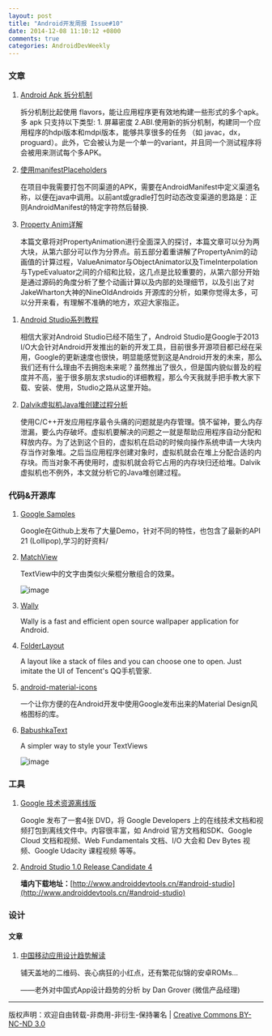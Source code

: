 ```yaml
---
layout: post
title: "Android开发周报 Issue#10"
date: 2014-12-08 11:10:12 +0800
comments: true
categories: AndroidDevWeekly
---
```


### 文章

1. [Android Apk 拆分机制](http://blog.csdn.net/maosidiaoxian/article/details/41692535)

	拆分机制比起使用 flavors，能让应用程序更有效地构建一些形式的多个apk。多 apk 只支持以下类型: 1.
屏幕密度 2.ABI.使用新的拆分机制，构建同一个应用程序的hdpi版本和mdpi版本，能够共享很多的任务 （如 javac，dx，proguard）。此外，它会被认为是一个单一的variant，并且同一个测试程序将会被用来测试每​​个多APK。

1. [使用manifestPlaceholders](http://relex.me/using-manifestplaceholders/)

	在项目中我需要打包不同渠道的APK，需要在AndroidManifest中定义渠道名称，以便在java中调用。以前ant或gradle打包时动态改变渠道的思路是：正则AndroidManifest的特定字符然后替换.

1. [Property Anim详解](http://blog.csdn.net/xushuaic/article/details/40424379)

	本篇文章将对PropertyAnimation进行全面深入的探讨，本篇文章可以分为两大块，从第六部分可以作为分界点。前五部分着重讲解了PropertyAnim的动画值的计算过程，ValueAnimator与ObjectAnimator以及TimeInterpolation与TypeEvaluator之间的介绍和比较，这几点是比较重要的，从第六部分开始是通过源码的角度分析了整个动画计算以及内部的处理细节，以及引出了对JakeWharton大神的NineOldAndroids 开源库的分析，如果你觉得太多，可以分开来看，有理解不准确的地方，欢迎大家指正。

<!--more-->

1. [Android Studio系列教程](http://stormzhang.com/posts.html#AndroidStudio)

	相信大家对Android Studio已经不陌生了，Android Studio是Google于2013 I/O大会针对Android开发推出的新的开发工具，目前很多开源项目都已经在采用，Google的更新速度也很快，明显能感觉到这是Android开发的未来，那么我们还有什么理由不去拥抱未来呢？虽然推出了很久，但是国内貌似普及的程度并不高，鉴于很多朋友求studio的详细教程，那么今天我就手把手教大家下载、安装、使用，Studio之路从这里开始。

1. [Dalvik虚拟机Java堆创建过程分析](http://blog.csdn.net/luoshengyang/article/details/41581063)

	 使用C/C++开发应用程序最令头痛的问题就是内存管理。慎不留神，要么内存泄漏，要么内存破坏。虚拟机要解决的问题之一就是帮助应用程序自动分配和释放内存。为了达到这个目的，虚拟机在启动的时候向操作系统申请一大块内存当作对象堆。之后当应用程序创建对象时，虚拟机就会在堆上分配合适的内存块。而当对象不再使用时，虚拟机就会将它占用的内存块归还给堆。Dalvik虚拟机也不例外，本文就分析它的Java堆创建过程。


### 代码&开源库

1. [Google Samples](https://github.com/googlesamples)
	
	Google在Github上发布了大量Demo，针对不同的特性，也包含了最新的API 21 (Lollipop),学习的好资料/

1. [MatchView](https://github.com/Rogero0o/MatchView)

	TextView中的文字由类似火柴棍分散组合的效果。
	
	![image](https://camo.githubusercontent.com/a71e9d26a7f90ea70270b3681d99785a29f83be5/687474703a2f2f7777312e73696e61696d672e636e2f6d773639302f6136393561636465677731656d79746e6b347334356732306567306d6b3439302e676966)

1. [Wally](https://github.com/Musenkishi/wally)

	Wally is a fast and efficient open source wallpaper application for Android.

1. [FolderLayout](https://github.com/kyze8439690/FolderLayout)

	A layout like a stack of files and you can choose one to open. Just imitate the UI of Tencent's QQ手机管家.

1. [android-material-icons](https://github.com/Malinskiy/android-material-icons)

	一个让你方便的在Android开发中使用Google发布出来的Material Design风格图标的库。	
1. [BabushkaText](https://github.com/quiqueqs/BabushkaText)

	A simpler way to style your TextViews
	
	![image](https://github.com/quiqueqs/BabushkaText/raw/master/images/example.png)
	
### 工具

1. [Google 技术资源离线版](http://www.chinagdg.com/thread-6053-1-1.html)

	 Google 发布了一套4张 DVD，将 Google Developers 上的在线技术文档和视频打包到离线文件中。内容很丰富，如 Android 官方文档和SDK、Google Cloud 文档和视频、Web Fundamentals 文档、I/O 大会和 Dev Bytes 视频、Google Udacity 课程视频 等等。

1. [Android Studio 1.0 Release Candidate 4](http://tools.android.com/download/studio/canary/1-0rc4)
	 
	 **墙内下载地址：**[http://www.androiddevtools.cn/#android-studio](http://www.androiddevtools.cn/#android-studio)

### 设计

#### 文章

1. [中国移动应用设计趋势解读](http://www.ui.cn/project.php?id=33849)

	铺天盖地的二维码、丧心病狂的小红点，还有繁花似锦的安卓ROMs...

	——老外对中国式App设计趋势的分析  by  Dan Grover (微信产品经理) 
	
----
版权声明：欢迎自由转载-非商用-非衍生-保持署名 | [Creative Commons BY-NC-ND 3.0](http://creativecommons.org/licenses/by-nc-nd/3.0/deed.zh)